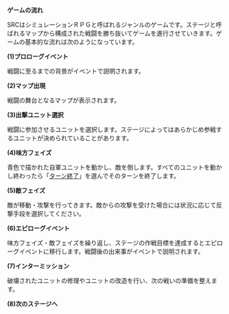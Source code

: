 **ゲームの流れ**

SRCはシミュレーションＲＰＧと呼ばれるジャンルのゲームです。ステージと呼ばれるマップから構成された戦闘を勝ち抜いてゲームを進行させていきます。ゲームの基本的な流れは次のようになっています。

**(1)プロローグイベント**

戦闘に至るまでの背景がイベントで説明されます。

**(2)マップ出現**

戦闘の舞台となるマップが表示されます。

**(3)出撃ユニット選択**

戦闘に参加させるユニットを選択します。ステージによってはあらかじめ参戦するユニットが決められていることがあります。

**(4)味方フェイズ**

青色で描かれた自軍ユニットを動かし、敵を倒します。すべてのユニットを動かし終わったら「[ターン終了](ターン終了.md)」を選んでそのターンを終了します。

**(5)敵フェイズ**

敵が移動・攻撃を行ってきます。敵からの攻撃を受けた場合には状況に応じて反撃手段を選択してください。

**(6)エピローグイベント**

味方フェイズ・敵フェイズを繰り返し、ステージの作戦目標を達成するとエピローグイベントに移行します。戦闘後の出来事がイベントで説明されます。

**(7)インターミッション**

破壊されたユニットの修理やユニットの改造を行い、次の戦いの準備を整えます。

**(8)次のステージへ**
